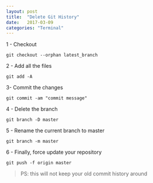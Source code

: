 ```yaml
---
layout: post
title:  "Delete Git History"
date:   2017-03-09
categories: "Terminal"
---
```



1 - Checkout

```git checkout --orphan latest_branch```

2 - Add all the files

```git add -A```

3- Commit the changes

```git commit -am "commit message"```

4 - Delete the branch

```git branch -D master```

5 - Rename the current branch to master

```git branch -m master```

6 - Finally, force update your repository

```git push -f origin master```

>PS: this will not keep your old commit history around